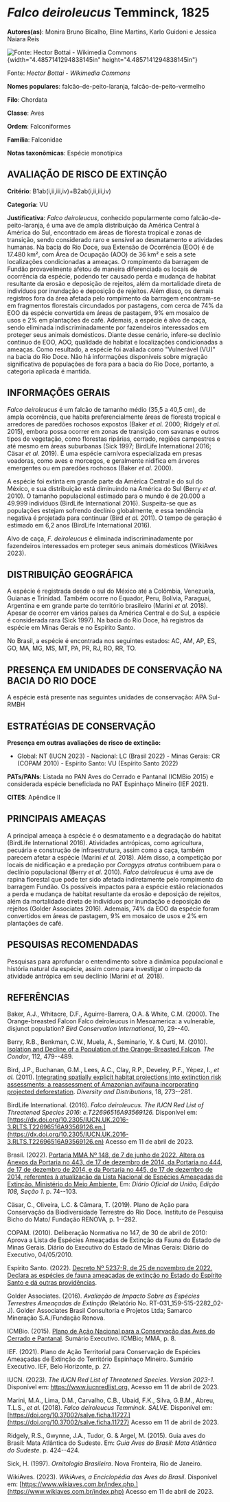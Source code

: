 # *Falco deiroleucus* Temminck, 1825

**Autores(as)**: Monira Bruno Bicalho, Eline Martins, Karlo Guidoni e Jessica Naiara Reis

![Fonte: Hector Bottai - Wikimedia Commons](media/rId20.jpg){width="4.4857141294838145in" height="4.4857141294838145in"}

Fonte: *Hector Bottai - Wikimedia Commons*

**Nomes populares**: falcão-de-peito-laranja, falcão-de-peito-vermelho

**Filo**: Chordata

**Classe**: Aves

**Ordem**: Falconiformes

**Família**: Falconidae

**Notas taxonômicas**: Espécie monotípica

## AVALIAÇÃO DE RISCO DE EXTINÇÃO

**Critério**: B1ab(i,ii,iii,iv)+B2ab(i,ii,iii,iv)

**Categoria**: VU

**Justificativa**: *Falco deiroleucus*, conhecido popularmente como falcão-de-peito-laranja, é uma ave de ampla distribuição da América Central à América do Sul, encontrado em áreas de floresta tropical e zonas de transição, sendo considerado raro e sensível ao desmatamento e atividades humanas. Na bacia do Rio Doce, sua Extensão de Ocorrência (EOO) é de 17.480 km², com Área de Ocupação (AOO) de 36 km² e seis a sete localizações condicionadas a ameaças. O rompimento da barragem de Fundão provavelmente afetou de maneira diferenciada os locais de ocorrência da espécie, podendo ter causado perda e mudança de habitat resultante da erosão e deposição de rejeitos, além da mortalidade direta de indivíduos por inundação e deposição de rejeitos. Além disso, os demais registros fora da área afetada pelo rompimento da barragem encontram-se em fragmentos florestais circundados por pastagens, com cerca de 74% da EOO da espécie convertida em áreas de
pastagem, 9% em mosaico de usos e 2% em plantações de café. Ademais, a espécie é alvo de caça, sendo eliminada indiscriminadamente por fazendeiros interessados em proteger seus animais domésticos. Diante desse cenário, infere-se declínio contínuo de EOO, AOO, qualidade de habitat e localizações condicionadas a ameaças. Como resultado, a espécie foi avaliada como "Vulnerável (VU)" na bacia do Rio Doce. Não há informações disponíveis sobre migração significativa de populações de fora para a bacia do Rio Doce, portanto, a categoria aplicada é mantida.

## INFORMAÇÕES GERAIS

*Falco deiroleucus* é um falcão de tamanho médio (35,5 a 40,5 cm), de ampla ocorrência, que habita preferencialmente áreas de floresta tropical e arredores de paredões rochosos expostos (Baker *et al.* 2000; Ridgely *et al.* 2015), embora possa ocorrer em zonas de transição com savanas e outros tipos de vegetação, como florestas ripárias, cerrado, regiões campestres e até mesmo em áreas suburbanas (Sick 1997; BirdLife International 2016; Cäsar *et al.* 2019). É uma espécie carnívora especializada em presas voadoras, como aves e morcegos, e geralmente nidifica em árvores emergentes ou em paredões rochosos (Baker *et al.* 2000).

A espécie foi extinta em grande parte da América Central e do sul do México, e sua distribuição está diminuindo na América do Sul (Berry *et al.* 2010). O tamanho populacional estimado para o mundo é de 20.000 a 49.999 indivíduos (BirdLife International 2016). Suspeita-se que as populações estejam sofrendo declínio globalmente, e essa tendência negativa é projetada para continuar (Bird *et al.* 2011). O tempo de geração é estimado em 6,2 anos (BirdLife International 2016).

Alvo de caça, *F. deiroleucus* é eliminada indiscriminadamente por fazendeiros interessados em proteger seus animais domésticos (WikiAves 2023).

## DISTRIBUIÇÃO GEOGRÁFICA

A espécie é registrada desde o sul do México até a Colômbia, Venezuela, Guianas e Trinidad. Também ocorre no Equador, Peru, Bolívia, Paraguai, Argentina e em grande parte do território brasileiro (Marini *et al.* 2018). Apesar de ocorrer em vários países da América Central e do Sul, a espécie é considerada rara (Sick 1997). Na bacia do Rio Doce, há registros da espécie em Minas Gerais e no Espírito Santo.

No Brasil, a espécie é encontrada nos seguintes estados: AC, AM, AP, ES, GO, MA, MG, MS, MT, PA, PR, RJ, RO, RR, TO.

## PRESENÇA EM UNIDADES DE CONSERVAÇÃO NA BACIA DO RIO DOCE

A espécie está presente nas seguintes unidades de conservação: APA Sul-RMBH

## ESTRATÉGIAS DE CONSERVAÇÃO

**Presença em outras avaliações de risco de extinção:**

-   Global: NT (IUCN 2023) -   Nacional: LC (Brasil 2022) -   Minas Gerais: CR (COPAM 2010) -   Espírito Santo: VU (Espírito Santo 2022)

**PATs/PANs**: Listada no PAN Aves do Cerrado e Pantanal (ICMBio 2015) e considerada espécie beneficiada no PAT Espinhaço Mineiro (IEF 2021).

**CITES**: Apêndice II

## PRINCIPAIS AMEAÇAS

A principal ameaça à espécie é o desmatamento e a degradação do habitat (BirdLife International 2016). Atividades antrópicas, como agricultura, pecuária e construção de infraestrutura, assim como a caça, também parecem afetar a espécie (Marini *et al.* 2018). Além disso, a competição por locais de nidificação e a predação por *Coragyps atratus* contribuem para o declínio populacional (Berry *et al.* 2010). *Falco deiroleucus* é uma ave de rapina florestal que pode ter sido afetada indiretamente pelo rompimento da barragem Fundão. Os possíveis impactos para a espécie estão relacionados a perda e mudança de habitat resultante da erosão e deposição de rejeitos, além da mortalidade direta de indivíduos por inundação e deposição de rejeitos (Golder Associates 2016). Ademais, 74% da EOO da espécie foram convertidos em áreas de pastagem, 9% em mosaico de usos e 2% em plantações de café.

## PESQUISAS RECOMENDADAS

Pesquisas para aprofundar o entendimento sobre a dinâmica populacional e história natural da espécie, assim como para investigar o impacto da atividade antrópica em seu declínio (Marini *et al.* 2018).

## REFERÊNCIAS

Baker, A.J., Whitacre, D.F., Aguirre-Barrera, O.A. & White, C.M. (2000).  The Orange-breasted Falcon Falco deiroleucus in Mesoamerica: a vulnerable, disjunct population? *Bird Conservation International*, 10, 29--40.

Berry, R.B., Benkman, C.W., Muela, A., Seminario, Y. & Curti, M. (2010).  [Isolation and Decline of a Population of the Orange-Breasted Falcon](https://doi.org/10.1525/cond.2010.100012). *The Condor*, 112, 479--489.

Bird, J.P., Buchanan, G.M., Lees, A.C., Clay, R.P., Develey, P.F., Yépez, I., *et al.* (2011). [Integrating spatially explicit habitat projections into extinction risk assessments: a reassessment of Amazonian avifauna incorporating projected deforestation](https://doi.org/10.1111/j.1472-4642.2011.00843.x).  *Diversity and Distributions*, 18, 273--281.

BirdLife International. (2016). *Falco deiroleucus*. *The IUCN Red List of Threatened Species 2016: e.T22696516A93569126.* Disponível em: [https://dx.doi.org/10.2305/IUCN.UK.2016-3.RLTS.T22696516A93569126.en.](https://dx.doi.org/10.2305/IUCN.UK.2016-3.RLTS.T22696516A93569126.en) Acesso em 11 de abril de 2023.

Brasil. (2022). [Portaria MMA Nº 148, de 7 de junho de 2022. Altera os Anexos da Portaria no 443, de 17 de dezembro de 2014, da Portaria no 444, de 17 de dezembro de 2014, e da Portaria no 445, de 17 de dezembro de 2014, referentes à atualização da Lista Nacional de Espécies Ameaçadas de Extinção. Ministério do Meio Ambiente.](https://in.gov.br/en/web/dou/-/portaria-mma-n-148-de-7-de-junho-de-2022-406272733) Em: *Diário Oficial da União, Edição 108, Seção 1*. p. 74--103.

Cäsar, C., Oliveira, L.C. & Câmara, T. (2019). Plano de Ação para Conservação da Biodiversidade Terrestre do Rio Doce. Instituto de Pesquisa Bicho do Mato/ Fundação RENOVA, p. 1--282.

COPAM. (2010). Deliberação Normativa no 147, de 30 de abril de 2010: Aprova a Lista de Espécies Ameaçadas de Extinção da Fauna do Estado de Minas Gerais. Diário do Executivo do Estado de Minas Gerais: Diário do Executivo, 04/05/2010.

Espírito Santo. (2022). [Decreto Nº 5237-R, de 25 de novembro de 2022.  Declara as espécies de fauna ameaçadas de extinção no Estado do Espírito Santo e dá outras providências](https://iema.es.gov.br/Media/iema/FAUNA/Decreto%205237-R_2022_25-Nov%20-%20Fauna%20(s-peixes)%20-%20Lista%20de%20Esp%C3%A9cies%20Amea%C3%A7adas%20de%20Extin%C3%A7%C3%A3o.pdf).

Golder Associates. (2016). *Avaliação de Impacto Sobre as Espécies Terrestres Ameaçadas de Extinção* (Relatório No.  RT-031_159-515-2282_02-J). Golder Associates Brasil Consultoria e Projetos Ltda; Samarco Mineração S.A./Fundação Renova.

ICMBio. (2015). [Plano de Ação Nacional para a Conservação das Aves do Cerrado e Pantanal](http://www.icmbio.gov.br/portal/biodiversidade/fauna-brasileira/planos-de-acao/3618-plano-de-acao-nacional-para-a-conservacao-das-aves-do-cerrado-e-pantanal.html).  Sumário Executivo. ICMBio; MMA, p. 8.

IEF. (2021). Plano de Ação Territorial para Conservação de Espécies Ameaçadas de Extinção do Território Espinhaço Mineiro. Sumário Executivo. IEF, Belo Horizonte, p. 27.

IUCN. (2023). *The IUCN Red List of Threatened Species. Version 2023-1.* Disponível em: <https://www.iucnredlist.org.> Acesso em 11 de abril de 2023.

Marini, M.A., Lima, D.M., Carvalho, C.B., Ubaid, F.K., Silva, G.B.M., Abreu, T.L.S., *et al.* (2018). *Falco deiroleucus Temminck*. *SALVE*.  Disponível em: [https://doi.org/10.37002/salve.ficha.11727.](https://doi.org/10.37002/salve.ficha.11727) Acesso em 11 de abril de 2023.

Ridgely, R.S., Gwynne, J.A., Tudor, G. & Argel, M. (2015). Guia aves do Brasil: Mata Atlântica do Sudeste. Em: *Guia Aves do Brasil: Mata Atlântica do Sudeste*. p. 424--424.

Sick, H. (1997). *Ornitologia Brasileira*. Nova Fronteira, Rio de Janeiro.

WikiAves. (2023). *WikiAves, a Enciclopédia das Aves do Brasil*.  Disponível em: [https://www.wikiaves.com.br/index.php.](https://www.wikiaves.com.br/index.php) Acesso em 11 de abril de 2023.
